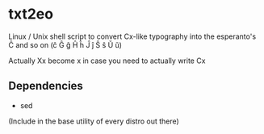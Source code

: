 # txt2eo
Linux / Unix shell script to convert Cx-like typography into the esperanto's Ĉ and so on
(ĉ Ĝ ĝ Ĥ ĥ Ĵ ĵ Ŝ ŝ Ŭ ŭ)

Actually Xx become x in case you need to actually write Cx

## Dependencies
- sed

(Include in the base utility of every distro out there)

